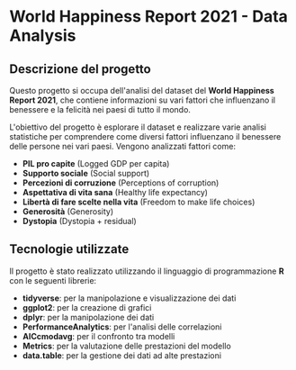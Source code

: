 # World Happiness Report 2021 - Data Analysis

## Descrizione del progetto

Questo progetto si occupa dell'analisi del dataset del **World Happiness Report 2021**, che contiene informazioni su vari fattori che influenzano il benessere e la felicità nei paesi di tutto il mondo.

L'obiettivo del progetto è esplorare il dataset e realizzare varie analisi statistiche per comprendere come diversi fattori influenzano il benessere delle persone nei vari paesi. Vengono analizzati fattori come:
- **PIL pro capite** (Logged GDP per capita)
- **Supporto sociale** (Social support)
- **Percezioni di corruzione** (Perceptions of corruption)
- **Aspettativa di vita sana** (Healthy life expectancy)
- **Libertà di fare scelte nella vita** (Freedom to make life choices)
- **Generosità** (Generosity)
- **Dystopia** (Dystopia + residual)

## Tecnologie utilizzate

Il progetto è stato realizzato utilizzando il linguaggio di programmazione **R** con le seguenti librerie:

- **tidyverse**: per la manipolazione e visualizzazione dei dati
- **ggplot2**: per la creazione di grafici
- **dplyr**: per la manipolazione dei dati
- **PerformanceAnalytics**: per l'analisi delle correlazioni
- **AICcmodavg**: per il confronto tra modelli
- **Metrics**: per la valutazione delle prestazioni del modello
- **data.table**: per la gestione dei dati ad alte prestazioni

